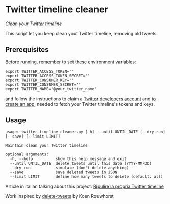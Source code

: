 # Twitter timeline cleaner

*Clean your Twitter timeline*

This script let you keep clean yout Twitter timeline, removing old tweets.

## Prerequisites

Before running, remember to set these environment variables: 

```
export TWITTER_ACCESS_TOKEN='' 
export TWITTER_ACCESS_TOKEN_SECRET='' 
export TWITTER_CONSUMER_KEY='' 
export TWITTER_CONSUMER_SECRET='' 
export TWITTER_NAME='@your_twitter_name' 
```

and follow the instructions to claim a [Twitter developers account](https://developer.twitter.com/en/apply) and [to create an app](https://developer.twitter.com/en/apps/create), needed to fetch your Twitter timeline's tokens and keys.

## Usage

```
usage: twitter-timeline-cleaner.py [-h] --until UNTIL_DATE [--dry-run] [--save] [--limit LIMIT]

Maintain clean your Twitter timeline

optional arguments:
  -h, --help          show this help message and exit
  --until UNTIL_DATE  delete tweets until this date (YYYY-MM-DD)
  --dry-run           simulate (don't delete anything)
  --save              save deleted tweets in JSON
  --limit LIMIT       define how many tweets to delete (default: all)
```

Article in italian talking about this project: [Ripulire la propria Twitter timeline](https://www.zerozone.it/tecnologia-privacy-e-sicurezza/ripulire-la-propria-twitter-timeline/19195)

Work inspired by [delete-tweets](https://github.com/koenrh/delete-tweets) by Koen Rouwhorst

